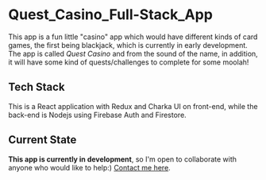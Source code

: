# Quest_Casino_Full-Stack_App
This app is a fun little "casino" app which would have different kinds of card games, the first being blackjack, which is currently in early development. The app is called _Quest Casino_ and from the sound of the name, in addition, it will have some kind of quests/challenges to complete for some moolah!

## Tech Stack
This is a React application with Redux and Charka UI on front-end, while the back-end is Nodejs using Firebase Auth and Firestore.

## Current State
__This app is currently in development__, so I'm open to collaborate with anyone who would like to help:) [Contact me here](davidbish2002@hotmail.com).
